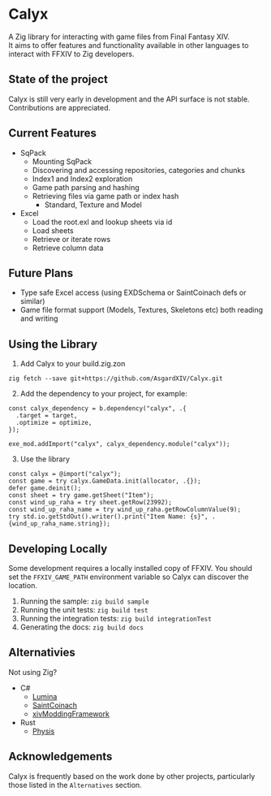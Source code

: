 # Calyx

A Zig library for interacting with game files from Final Fantasy XIV. 
<br/>It aims to offer features and functionality available in other languages to interact with FFXIV to Zig developers.

## State of the project
Calyx is still very early in development and the API surface is not stable. Contributions are appreciated.

## Current Features
* SqPack
  * Mounting SqPack
  * Discovering and accessing repositories, categories and chunks
  * Index1 and Index2 exploration
  * Game path parsing and hashing
  * Retrieving files via game path or index hash
     * Standard, Texture and Model
* Excel
  * Load the root.exl and lookup sheets via id
  * Load sheets
  * Retrieve or iterate rows
  * Retrieve column data

## Future Plans
* Type safe Excel access (using EXDSchema or SaintCoinach defs or similar)
* Game file format support (Models, Textures, Skeletons etc) both reading and writing

## Using the Library
1. Add Calyx to your build.zig.zon
```
zig fetch --save git+https://github.com/AsgardXIV/Calyx.git
```

2. Add the dependency to your project, for example:
```zig
const calyx_dependency = b.dependency("calyx", .{
  .target = target,
  .optimize = optimize,
});

exe_mod.addImport("calyx", calyx_dependency.module("calyx"));
```

3. Use the library
```zig
const calyx = @import("calyx");
const game = try calyx.GameData.init(allocator, .{});
defer game.deinit();
const sheet = try game.getSheet("Item");
const wind_up_raha = try sheet.getRow(23992);
const wind_up_raha_name = try wind_up_raha.getRowColumnValue(9);
try std.io.getStdOut().writer().print("Item Name: {s}", .{wind_up_raha_name.string});
```

## Developing Locally
Some development requires a locally installed copy of FFXIV. You should set the `FFXIV_GAME_PATH` environment variable so Calyx can discover the location.

1. Running the sample: `zig build sample`
2. Running the unit tests: `zig build test`
3. Running the integration tests: `zig build integrationTest`
4. Generating the docs: `zig build docs`

## Alternativies
Not using Zig?
* C#
  * [Lumina](https://github.com/NotAdam/Lumina)
  * [SaintCoinach](https://github.com/xivapi/SaintCoinach)
  * [xivModdingFramework](https://github.com/TexTools/xivModdingFramework)
* Rust
  * [Physis](https://github.com/redstrate/Physis)
 
## Acknowledgements
Calyx is frequently based on the work done by other projects, particularly those listed in the `Alternatives` section. 
